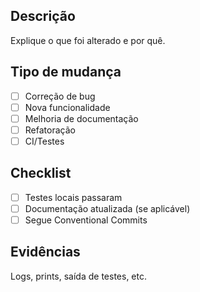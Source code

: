 ## Descrição

Explique o que foi alterado e por quê.

## Tipo de mudança
- [ ] Correção de bug
- [ ] Nova funcionalidade
- [ ] Melhoria de documentação
- [ ] Refatoração
- [ ] CI/Testes

## Checklist
- [ ] Testes locais passaram
- [ ] Documentação atualizada (se aplicável)
- [ ] Segue Conventional Commits

## Evidências
Logs, prints, saída de testes, etc.
